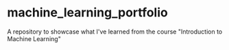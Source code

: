 # machine_learning_portfolio
A repository to showcase what I've learned from the course "Introduction to Machine Learning"
